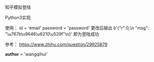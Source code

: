 知乎模拟登陆

Python3实现

使用：
id = 'email'
password = 'password'
更改后输出
b'{"r":0,\n "msg": "\\u767b\\u9646\\u6210\\u529f"\n}'
即为登陆成功

参考：
https://www.zhihu.com/question/29925879

__author__ = 'wangqihui'
